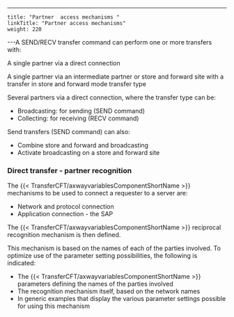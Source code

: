 ---
    title: "Partner  access mechanisms "
    linkTitle: "Partner access mechanisms"
    weight: 220
---A SEND/RECV transfer command can perform one or more transfers with:

A single partner
via a direct connection

A single partner
via an intermediate partner or store and forward site with a transfer
in store and forward mode transfer type

Several partners
via a direct connection, where the transfer type can be:

- Broadcasting: for sending
    (SEND command)
- Collecting: for receiving (RECV command)

Send transfers (SEND command) can also:

- Combine store and
    forward and broadcasting
- Activate broadcasting
    on a store and forward site

### Direct transfer - partner recognition

The {{< TransferCFT/axwayvariablesComponentShortName  >}} mechanisms to be used to connect a requester to a server
are:

- Network and protocol
    connection
- Application connection -
    the SAP

The {{< TransferCFT/axwayvariablesComponentShortName  >}} reciprocal recognition mechanism is then defined.

This mechanism is based on the names of each of the parties involved.
To optimize use of the parameter setting possibilities, the following
is indicated:

- The {{< TransferCFT/axwayvariablesComponentShortName >}}
    parameters defining the names of the parties involved
- The recognition
    mechanism itself, based on the network names
- In
    generic examples that display the various parameter settings possible
    for using this mechanism

